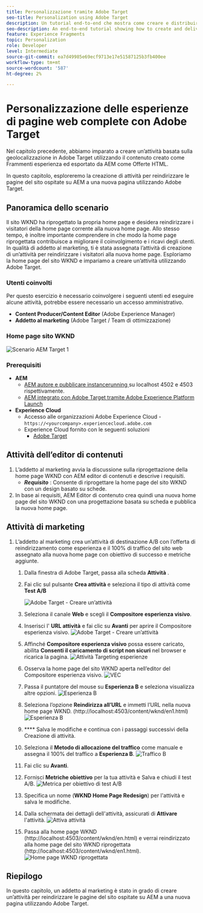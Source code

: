 ```yaml
---
title: Personalizzazione tramite Adobe Target
seo-title: Personalization using Adobe Target
description: Un tutorial end-to-end che mostra come creare e distribuire esperienze personalizzate utilizzando Adobe Target.
seo-description: An end-to-end tutorial showing how to create and deliver personalized experience using Adobe Target.
feature: Experience Fragments
topic: Personalization
role: Developer
level: Intermediate
source-git-commit: ea7d49985e69ecf9713e17e51587125b3fb400ee
workflow-type: tm+mt
source-wordcount: '587'
ht-degree: 2%

---
```



# Personalizzazione delle esperienze di pagine web complete con Adobe Target

Nel capitolo precedente, abbiamo imparato a creare un’attività basata sulla geolocalizzazione in Adobe Target utilizzando il contenuto creato come Frammenti esperienza ed esportato da AEM come Offerte HTML.

In questo capitolo, esploreremo la creazione di attività per reindirizzare le pagine del sito ospitate su AEM a una nuova pagina utilizzando Adobe Target.

## Panoramica dello scenario

Il sito WKND ha riprogettato la propria home page e desidera reindirizzare i visitatori della home page corrente alla nuova home page. Allo stesso tempo, è inoltre importante comprendere in che modo la home page riprogettata contribuisce a migliorare il coinvolgimento e i ricavi degli utenti. In qualità di addetto al marketing, ti è stata assegnata l’attività di creazione di un’attività per reindirizzare i visitatori alla nuova home page. Esploriamo la home page del sito WKND e impariamo a creare un’attività utilizzando Adobe Target.

### Utenti coinvolti

Per questo esercizio è necessario coinvolgere i seguenti utenti ed eseguire alcune attività, potrebbe essere necessario un accesso amministrativo.

* **Content Producer/Content Editor**  (Adobe Experience Manager)
* **Addetto al marketing**  (Adobe Target / Team di ottimizzazione)

### Home page sito WKND

![Scenario AEM Target 1](assets/personalization-use-case-2/aem-target-use-case-2.png)

### Prerequisiti

* **AEM**
   * [AEM autore e pubblicare instancerunning ](./implementation.md#getting-aem) su localhost 4502 e 4503 rispettivamente.
   * [AEM integrato con Adobe Target tramite Adobe Experience Platform Launch](./using-launch-adobe-io.md#aem-target-using-launch-by-adobe)
* **Experience Cloud**
   * Accesso alle organizzazioni Adobe Experience Cloud - `https://<yourcompany>.experiencecloud.adobe.com`
   * Experience Cloud fornito con le seguenti soluzioni
      * [Adobe Target](https://experiencecloud.adobe.com)

## Attività dell’editor di contenuti

1. L’addetto al marketing avvia la discussione sulla riprogettazione della home page WKND con AEM editor di contenuti e descrive i requisiti.
   * ***Requisito*** : Consente di riprogettare la home page del sito WKND con un design basato su schede.
2. In base ai requisiti, AEM Editor di contenuto crea quindi una nuova home page del sito WKND con una progettazione basata su scheda e pubblica la nuova home page.

## Attività di marketing

1. L’addetto al marketing crea un’attività di destinazione A/B con l’offerta di reindirizzamento come esperienza e il 100% di traffico del sito web assegnato alla nuova home page con obiettivo di successo e metriche aggiunte.
   1. Dalla finestra di Adobe Target, passa alla scheda **Attività** .
   2. Fai clic sul pulsante **Crea attività** e seleziona il tipo di attività come **Test A/B**

      ![Adobe Target - Creare un’attività](assets/personalization-use-case-2/create-ab-activity.png)
   3. Seleziona il canale **Web** e scegli il **Compositore esperienza visivo**.
   4. Inserisci l&#39; **URL attività** e fai clic su **Avanti** per aprire il Compositore esperienza visivo.
      ![Adobe Target - Creare un’attività](assets/personalization-use-case-2/create-activity-ab-name.png)
   5. Affinché **Compositore esperienza visivo** possa essere caricato, abilita **Consenti il caricamento di script non sicuri** nel browser e ricarica la pagina.
      ![Attività Targeting esperienze](assets/personalization-use-case-1/load-unsafe-scripts.png)
   6. Osserva la home page del sito WKND aperta nell’editor del Compositore esperienza visivo.
      ![VEC](assets/personalization-use-case-2/vec.png)
   7. Passa il puntatore del mouse su **Esperienza B** e seleziona visualizza altre opzioni.
      ![Esperienza B](assets/personalization-use-case-2/redirect-url.png)
   8. Seleziona l’opzione **Reindirizza all’URL** e immetti l’URL nella nuova home page WKND. (http://localhost:4503/content/wknd/en1.html)
      ![Esperienza B](assets/personalization-use-case-2/redirect-url-2.png)
   9. **** Salva le modifiche e continua con i passaggi successivi della Creazione di attività.
   10. Seleziona il **Metodo di allocazione del traffico** come manuale e assegna il 100% del traffico a **Esperienza B**.
      ![Traffico B](assets/personalization-use-case-2/traffic.png)
   11. Fai clic su **Avanti**.
   12. Fornisci **Metriche obiettivo** per la tua attività e Salva e chiudi il test A/B.
      ![Metrica per obiettivo di test A/B](assets/personalization-use-case-2/goal-metric.png)
   13. Specifica un nome (**WKND Home Page Redesign**) per l&#39;attività e salva le modifiche.
   14. Dalla schermata dei dettagli dell&#39;attività, assicurati di **Attivare** l&#39;attività.
      ![Attiva attività](assets/personalization-use-case-2/ab-activate.png)
   15. Passa alla home page WKND (http://localhost:4503/content/wknd/en.html) e verrai reindirizzato alla home page del sito WKND riprogettata (http://localhost:4503/content/wknd/en1.html).
      ![Home page WKND riprogettata](assets/personalization-use-case-2/WKND-home-page-redesign.png)

## Riepilogo

In questo capitolo, un addetto al marketing è stato in grado di creare un’attività per reindirizzare le pagine del sito ospitate su AEM a una nuova pagina utilizzando Adobe Target.
